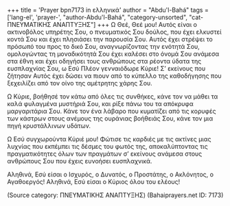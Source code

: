 +++
title = 'Prayer bpn7173 in ελληνικά'
author = "Abdu'l-Bahá"
tags = ['lang-el', 'prayer-', "author-Abdu'l-Bahá", "category-unsorted", "cat-ΠΝΕΥΜΑΤΙΚΗΣ ΑΝΑΠΤΥΞΗΣ"]
+++
Ω Θεέ, Θεέ µου! Αυτός είναι ο ακτινοβόλος υπηρέτης Σου, ο πνευµατικός Σου δούλος, που έχει ελκυστεί κοντά Σου και έχει πλησιάσει την παρουσία Σου. Αυτός έχει στρέψει το πρόσωπό του προς το δικό Σου, αναγνωρίζοντας την ενότητά Σου, οµολογώντας τη µοναδικότητά Σου έχει καλέσει στο όνοµά Σου ανάµεσα στα έθνη και έχει οδηγήσει τους ανθρώπους στα ρέοντα ύδατα της ευσπλαχνίας Σου, ω Εσύ Πλέον γενναιόδωρε Κύριε! Σ’ εκείνους που ζήτησαν Αυτός έχει δώσει να πιουν από το κύπελλο της καθοδήγησης που ξεχειλίζει από τον οίνο της αµέτρητης χάρης Σου.

Ω Κύριε, βοήθησέ τον κάτω από όλες τις συνθήκες, κάνε τον να µάθει τα καλά φυλαγµένα µυστήριά Σου, και ρίξε πάνω του τα απόκρυφα µαργαριτάρια Σου. Κάνε τον ένα λάβαρο που κυµατίζει από τις κορυφές των κάστρων στους ανέµους της ουράνιας βοήθειάς Σου, κάνε τον µια πηγή κρυστάλλινων υδάτων.

Ω Εσύ συγχωρούντα Κύριέ µου! Φώτισε τις καρδιές µε τις ακτίνες µιας λυχνίας που εκπέµπει τις δέσµες του φωτός της, αποκαλύπτοντας τις πραγµατικότητες όλων των πραγµάτων σ’ εκείνους ανάµεσα στους ανθρώπους Σου που έχεις ευνοήσει ευσπλαχνικά.

Αληθινά, Εσύ είσαι ο Ισχυρός, ο ∆υνατός, ο Προστάτης, ο Ακλόνητος, ο Αγαθοεργός! Αληθινά, Εσύ είσαι ο Κύριος όλου του ελέους!

(Source category: ΠΝΕΥΜΑΤΙΚΗΣ ΑΝΑΠΤΥΞΗΣ)
(Bahaiprayers.net ID: 7173)
